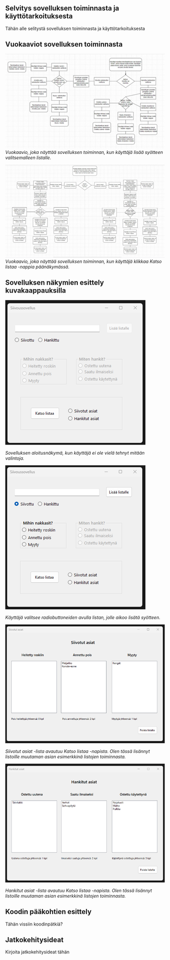 ## Selvitys sovelluksen toiminnasta ja käyttötarkoituksesta
Tähän alle selitystä sovelluksen toiminnasta ja käyttötarkoituksesta
## Vuokaaviot sovelluksen toiminnasta
![Vuokaavio sovelluksen toiminnasta](Screenshots/1_Vuokaavio.JPG)
*Vuokaavio, joka näyttää sovelluksen toiminnan, kun käyttäjä lisää syötteen valitsemalleen listalle.*

![Vuokaavio sovelluksen toiminnasta](Screenshots/2_Vuokaavio.JPG)
*Vuokaavio, joka näyttää sovelluksen toiminnan, kun käyttäjä klikkaa Katso listaa -nappia päänäkymässä.*
## Sovelluksen näkymien esittely kuvakaappauksilla
![Aloitusnäkymä](Screenshots/1_Aloitusnäkymä.png)

*Sovelluksen aloitusnäkymä, kun käyttäjä ei ole vielä tehnyt mitään valintoja.*

![Aloitusnäkymä, Siivottu-listalle lisäys valittuna](Screenshots/2_Aloitusnäkymä.png)

*Käyttäjä valitsee radiobuttoneiden avulla listan, jolle aikoo lisätä syötteen.*

![Siivottujen asioiden formin näkymä](Screenshots/3_Siivotut_asiat_formi.png)

*Siivotut asiat -lista avautuu Katso listaa -napista. Olen tässä lisännyt listoille muutaman asian esimerkkinä listojen toiminnasta.*

![Hankittujen asioiden formin näkymä](Screenshots/4_Hankitut_asiat_formi.png)

*Hankitut asiat -lista avautuu Katso listaa -napista. Olen tässä lisännyt listoille muutaman asian esimerkkinä listojen toiminnasta.*
## Koodin pääkohtien esittely
Tähän vissiin koodinpätkiä?
## Jatkokehitysideat
Kirjoita jatkokehitysideat tähän
